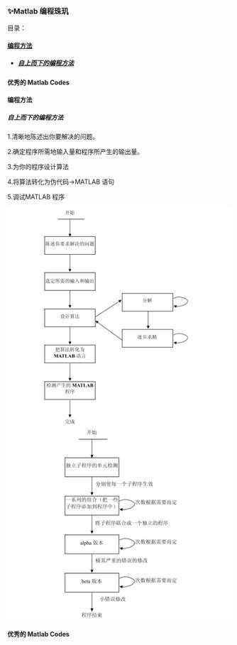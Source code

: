 ### ✨Matlab 编程珠玑

目录：

#### [编程方法](#编程方法)

* ##### [自上而下的编程方法](#自上而下的编程方法)

#### 优秀的 Matlab Codes



#### 编程方法

##### 自上而下的编程方法

1.清晰地陈述出你要解决的问题。

2.确定程序所需地输入量和程序所产生的输出量。

3.为你的程序设计算法

4.将算法转化为伪代码→MATLAB 语句

5.调试MATLAB 程序

![](/assets/matlab自上而下编程方法.png)![](/assets/matlab调试2.png)

#### 优秀的 Matlab Codes



